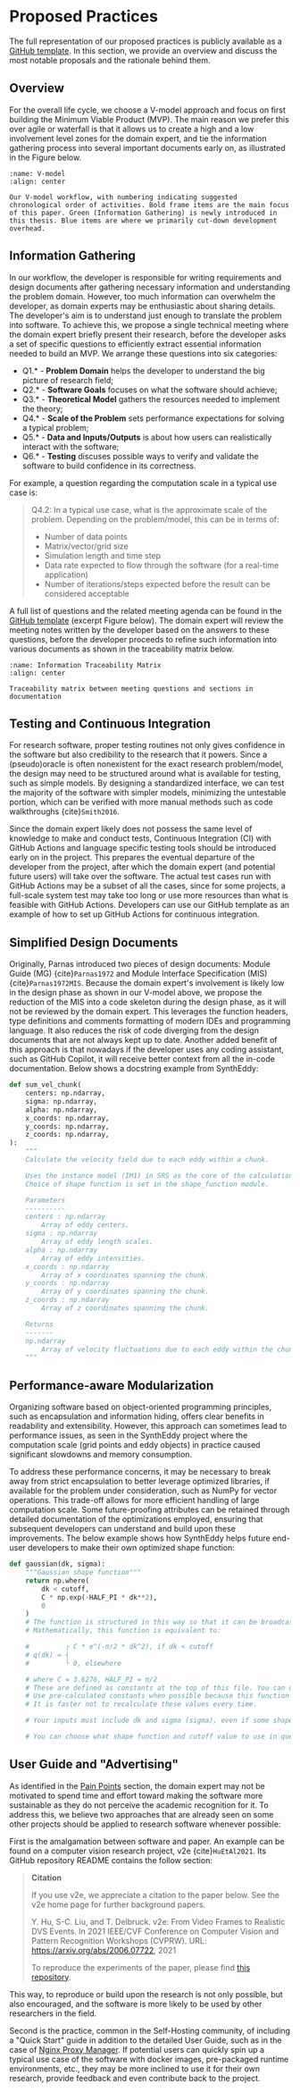 # Proposed Practices

The full representation of our proposed practices is publicly available as a [GitHub template](https://omltcat.github.io/research-software-template/).
In this section, we provide an overview and discuss the most notable proposals and the rationale behind them.

## Overview
For the overall life cycle, we choose a V-model approach and focus on first building the Minimum Viable Product (MVP).
The main reason we prefer this over agile or waterfall is that it allows us to create a high and a low involvement level zones for the domain expert, and tie the information gathering process into several important documents early on, as illustrated in the Figure below.

```{figure} figures/v-model.png
:name: V-model
:align: center

Our V-model workflow, with numbering indicating suggested chronological order of activities. Bold frame items are the main focus of this paper. Green (Information Gathering) is newly introduced in this thesis. Blue items are where we primarily cut-down development overhead.
```

## Information Gathering
In our workflow, the developer is responsible for writing requirements and design documents after gathering necessary information and understanding the problem domain. However, too much information can overwhelm the developer, as domain experts may be enthusiastic about sharing details. The developer's aim is to understand just enough to translate the problem into software. To achieve this, we propose a single technical meeting where the domain expert briefly present their research, before the developer asks a set of specific questions to efficiently extract essential information needed to build an MVP. We arrange these questions into six categories:

- Q1.* - **Problem Domain** helps the developer to understand the big picture of research field;
- Q2.* - **Software Goals** focuses on what the software should achieve;
- Q3.* - **Theoretical Model** gathers the resources needed to implement the theory;
- Q4.* - **Scale of the Problem** sets performance expectations for solving a typical problem;
- Q5.* - **Data and Inputs/Outputs** is about how users can realistically interact with the software;
- Q6.* - **Testing** discuses possible ways to verify and validate the software to build confidence in its correctness.

For example, a question regarding the computation scale in a typical use case is:
> Q4.2: In a typical use case, what is the approximate scale of the problem. Depending on the problem/model, this can be in terms of:
> - Number of data points
> - Matrix/vector/grid size
> - Simulation length and time step
> - Data rate expected to flow through the software (for a real-time application)
> - Number of iterations/steps expected before the result can be considered acceptable


A full list of questions and the related meeting agenda can be found in the [GitHub template](https://omltcat.github.io/research-software-template/template/first-meeting/) (excerpt Figure below).
The domain expert will review the meeting notes written by the developer based on the answers to these questions, before the developer proceeds to refine such information into various documents as shown in the traceability matrix below.

```{figure} figures/trace.png
:name: Information Traceability Matrix
:align: center

Traceability matrix between meeting questions and sections in documentation
```

## Testing and Continuous Integration
For research software, proper testing routines not only gives confidence in the software but also credibility to the research that it powers.
Since a (pseudo)oracle is often nonexistent for the exact research problem/model, the design may need to be structured around what is available for testing, such as simple models.
By designing a standardized interface, we can test the majority of the software with simpler models, minimizing the untestable portion, which can be verified with more manual methods such as code walkthroughs {cite}`Smith2016`.

Since the domain expert likely does not possess the same level of knowledge to make and conduct tests, Continuous Integration (CI) with GitHub Actions and language specific testing tools should be introduced early on in the project.
This prepares the eventual departure of the developer from the project, after which the domain expert (and potential future users) will take over the software.
The actual test cases run with GitHub Actions may be a subset of all the cases, since for some projects, a full-scale system test may take too long or use more resources than what is feasible with GitHub Actions.
Developers can use our GitHub template as an example of how to set up GitHub Actions for continuous integration.

## Simplified Design Documents
Originally, Parnas introduced two pieces of design documents: Module Guide (MG) {cite}`Parnas1972` and Module Interface Specification (MIS) {cite}`Parnas1972MIS`.
Because the domain expert's involvement is likely low in the design phase as shown in our V-model above, we propose the reduction of the MIS into a code skeleton during the design phase, as it will not be reviewed by the domain expert.
This leverages the function headers, type definitions and comments formatting of modern IDEs and programming language.
It also reduces the risk of code diverging from the design documents that are not always kept up to date.
Another added benefit of this approach is that nowadays if the developer uses any coding assistant, such as GitHub Copilot, it will receive better context from all the in-code documentation.
Below shows a docstring example from SynthEddy:

```python
def sum_vel_chunk(
    centers: np.ndarray,
    sigma: np.ndarray,
    alpha: np.ndarray,
    x_coords: np.ndarray,
    y_coords: np.ndarray,
    z_coords: np.ndarray,
):
    """
    Calculate the velocity field due to each eddy within a chunk.

    Uses the instance model (IM1) in SRS as the core of the calculation.
    Choice of shape function is set in the shape_function module.

    Parameters
    ----------
    centers : np.ndarray
        Array of eddy centers.
    sigma : np.ndarray
        Array of eddy length scales.
    alpha : np.ndarray
        Array of eddy intensities.
    x_coords : np.ndarray
        Array of x coordinates spanning the chunk.
    y_coords : np.ndarray
        Array of y coordinates spanning the chunk.
    z_coords : np.ndarray
        Array of z coordinates spanning the chunk.

    Returns
    -------
    np.ndarray
        Array of velocity fluctuations due to each eddy within the chunk.
    """
```

## Performance-aware Modularization
Organizing software based on object-oriented programming principles, such as encapsulation and information hiding, offers clear benefits in readability and extensibility.
However, this approach can sometimes lead to performance issues, as seen in the SynthEddy project where the computation scale (grid points and eddy objects) in practice caused significant slowdowns and memory consumption. 

To address these performance concerns, it may be necessary to break away from strict encapsulation to better leverage optimized libraries, if available for the problem under consideration, such as NumPy for vector operations.
This trade-off allows for more efficient handling of large computation scale.
Some future-proofing attributes can be retained through detailed documentation of the optimizations employed, ensuring that subsequent developers can understand and build upon these improvements. The below example shows how SynthEddy helps future end-user developers to make their own optimized shape function:

```python
def gaussian(dk, sigma):
    """Gaussian shape function"""
    return np.where(
        dk < cutoff,
        C * np.exp(-HALF_PI * dk**2),
        0
    )
    # The function is structured in this way so that it can be broadcasted by NumPy over many eddies efficiently.
    # Mathematically, this function is equivalent to:

    #         ┌ C * e^(-π/2 * dk^2), if dk < cutoff
    # q(dk) = ┤
    #         └ 0, elsewhere

    # where C = 3.6276, HALF_PI = π/2
    # These are defined as constants at the top of this file. You can use different values or define new ones.
    # Use pre-calculated constants when possible because this function is called many times.
    # It is faster not to recalculate these values every time.

    # Your inputs must include dk and sigma (sigma), even if some shape functions may not use sigma.

    # You can choose what shape function and cutoff value to use in query arguments.
```

## User Guide and "Advertising"
As identified in the [Pain Points](./introduction.md#pain-points) section, the domain expert may not be motivated to spend time and effort toward making the software more sustainable as they do not perceive the academic recognition for it.
To address this, we believe two approaches that are already seen on some other projects should be applied to research software whenever possible:

First is the amalgamation between software and paper. An example can be found on a computer vision research project, v2e {cite}`HuEtAl2021`. Its GitHub repository README contains the follow section:

> **Citation**
>
> If you use v2e, we appreciate a citation to the paper below. See the v2e home page for further background papers.
>
> Y. Hu, S-C. Liu, and T. Delbruck. v2e: From Video Frames to Realistic DVS Events. In 2021 IEEE/CVF Conference on Computer Vision and Pattern Recognition Workshops (CVPRW). URL: https://arxiv.org/abs/2006.07722, 2021
>
> To reproduce the experiments of the paper, please find [this repository](https://github.com/SensorsINI/v2e_exps_public).

This way, to reproduce or build upon the research is not only possible, but also encouraged, and the software is more likely to be used by other researchers in the field.

Second is the practice, common in the Self-Hosting community, of including a "Quick Start" guide in addition to the detailed User Guide, such as in the case of [Nginx Proxy Manager](https://nginxproxymanager.com/guide/#quick-setup).
If potential users can quickly spin up a typical use case of the software with docker images, pre-packaged runtime environments, etc., they may be more inclined to use it for their own research, provide feedback and even contribute back to the project.
